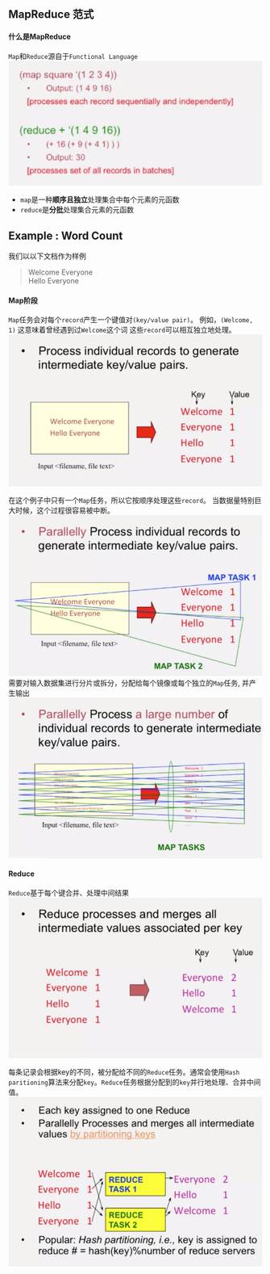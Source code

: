## MapReduce 范式

#### 什么是MapReduce

`Map`和`Reduce`源自于`Functional Language`
![](https://github.com/s09g/notes/raw/master/cloud/4.%20MapReduce%20Paradigm/assets/1.png)

+ `map`是一种**顺序且独立**处理集合中每个元素的元函数
+ `reduce`是**分批**处理集合元素的元函数

## Example : Word Count
我们以以下文档作为样例

> Welcome Everyone <br>
> Hello Everyone

#### Map阶段
`Map`任务会对每个`record`产生一个键值对`(key/value pair)`。
例如，`(Welcome, 1)` 这意味着曾经遇到过`Welcome`这个词
这些`record`可以相互独立地处理。
![](https://github.com/s09g/notes/raw/master/cloud/4.%20MapReduce%20Paradigm/assets/2.png)


在这个例子中只有一个`Map`任务，所以它按顺序处理这些`record`。
当数据量特别巨大时候，这个过程很容易被中断。
![](https://github.com/s09g/notes/raw/master/cloud/4.%20MapReduce%20Paradigm/assets/3.png)
需要对输入数据集进行分片或拆分，分配给每个镜像或每个独立的`Map`任务, 并产生输出
![](https://github.com/s09g/notes/raw/master/cloud/4.%20MapReduce%20Paradigm/assets/4.png)


#### Reduce
`Reduce`基于每个键合并、处理中间结果
![](https://github.com/s09g/notes/raw/master/cloud/4.%20MapReduce%20Paradigm/assets/5.png)

每条记录会根据key的不同，被分配给不同的`Reduce`任务。通常会使用`Hash paritioning`算法来分配`key`。`Reduce`任务根据分配到的`key`并行地处理、合并中间值。
![](https://github.com/s09g/notes/raw/master/cloud/4.%20MapReduce%20Paradigm/assets/6.png)
